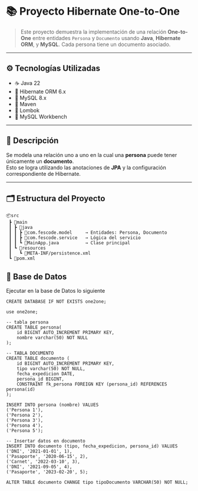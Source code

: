 # 📚 Proyecto Hibernate One-to-One

> Este proyecto demuestra la implementación de una relación **One-to-One** entre entidades `Persona` y `Documento` usando **Java**, **Hibernate ORM**, y **MySQL**. Cada persona tiene un documento asociado.

---

## ⚙️ Tecnologías Utilizadas

- ☕ Java 22
- 🧱 Hibernate ORM 6.x
- 🐬 MySQL 8.x
- 💼 Maven
- 🧠 Lombok
- 🧰 MySQL Workbench

---

## 🧠 Descripción

Se modela una relación uno a uno en la cual una **persona** puede tener únicamente un **documento**.  
Esto se logra utilizando las anotaciones de **JPA** y la configuración correspondiente de Hibernate.

---

## 🗂️ Estructura del Proyecto

```
📦src
 ┣ 📂main
 ┃ ┣ 📂java
 ┃ ┃ ┣ 📂com.fescode.model     → Entidades: Persona, Documento
 ┃ ┃ ┣ 📂com.fescode.service   → Lógica del servicio
 ┃ ┃ ┗ 📜MainApp.java          → Clase principal
 ┃ ┗ 📂resources
 ┃   ┗ 📜META-INF/persistence.xml
 ┗ 📜pom.xml
```
## 🧪 Base de Datos

Ejecutar en la base de Datos lo siguiente

```
CREATE DATABASE IF NOT EXISTS one2one;

use one2one;

-- tabla persona
CREATE TABLE persona(
	id BIGINT AUTO_INCREMENT PRIMARY KEY,
    nombre varchar(50) NOT NULL
);

-- TABLA DOCUMENTO
CREATE TABLE documento (
	id BIGINT AUTO_INCREMENT PRIMARY KEY,
    tipo varchar(50) NOT NULL,
    fecha_expedicion DATE,
    persona_id BIGINT,
    CONSTRAINT fk_persona FOREIGN KEY (persona_id) REFERENCES persona(id)
);

INSERT INTO persona (nombre) VALUES
('Persona 1'),
('Persona 2'),
('Persona 3'),
('Persona 4'),
('Persona 5');

-- Insertar datos en documento
INSERT INTO documento (tipo, fecha_expedicion, persona_id) VALUES
('DNI', '2021-01-01', 1),
('Pasaporte', '2020-06-15', 2),
('Carnet', '2022-03-10', 3),
('DNI', '2021-09-05', 4),
('Pasaporte', '2023-02-20', 5);

ALTER TABLE documento CHANGE tipo tipoDocumento VARCHAR(50) NOT NULL;
```
